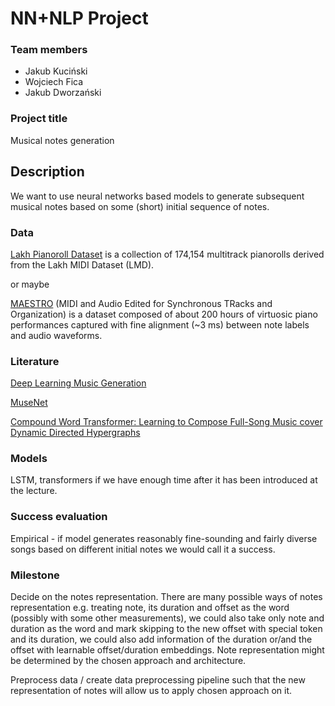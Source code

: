 # NN+NLP Project

### Team members
* Jakub Kuciński
* Wojciech Fica
* Jakub Dworzański

### Project title
Musical notes generation

## Description
We want to use neural networks based models to generate subsequent musical notes based on some (short) initial sequence of notes.

### Data
[Lakh Pianoroll Dataset](https://salu133445.github.io/lakh-pianoroll-dataset/?fbclid=IwAR0_N-3A5eHLrA8_HtYadnUvfOcdzugzHyiOVpUqfEqaFSRXRFSeTQiCCC8) is a collection of 174,154 multitrack pianorolls derived from the Lakh MIDI Dataset (LMD).

or maybe

[MAESTRO](https://magenta.tensorflow.org/datasets/maestro) (MIDI and Audio Edited for Synchronous TRacks and Organization) is a dataset composed of about 200 hours of virtuosic piano performances captured with fine alignment (~3 ms) between note labels and audio waveforms.

### Literature
[Deep Learning Music Generation](https://cs230.stanford.edu/projects_fall_2019/reports/26258004.pdf)

[MuseNet](https://openai.com/blog/musenet/)

[Compound Word Transformer: Learning to Compose Full-Song Music cover Dynamic Directed Hypergraphs](https://arxiv.org/pdf/2101.02402v1.pdf)

### Models
LSTM, transformers if we have enough time after it has been introduced at the lecture.

### Success evaluation
Empirical - if model generates reasonably fine-sounding and fairly diverse songs based on different initial notes we would call it a success.

### Milestone
Decide on the notes representation. There are many possible ways of notes representation e.g. treating note, its duration and offset as the word (possibly with some other measurements), we could also take only note and duration as the word and mark skipping to the new offset with special token and its duration, we could also add information of the duration or/and the offset with learnable offset/duration embeddings. Note representation might be determined by the chosen approach and architecture.

Preprocess data / create data preprocessing pipeline such that the new representation of notes will allow us to apply chosen approach on it.


